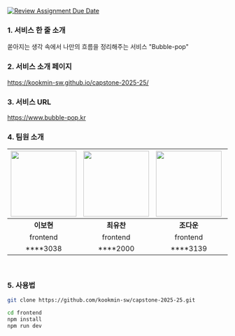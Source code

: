 [![Review Assignment Due Date](https://classroom.github.com/assets/deadline-readme-button-22041afd0340ce965d47ae6ef1cefeee28c7c493a6346c4f15d667ab976d596c.svg)](https://classroom.github.com/a/gFPznrUY)


<div align="center">

</div>

### 1. 서비스 한 줄 소개
쏟아지는 생각 속에서 나만의 흐름을 정리해주는 서비스 "Bubble-pop"

### 2. 서비스 소개 페이지
https://kookmin-sw.github.io/capstone-2025-25/

### 3. 서비스 URL
https://www.bubble-pop.kr


<!--### 2. 소개 영상

프로젝트 소개하는 영상을 추가하세요-->

### 4. 팀원 소개

<div>
  
|<img src="https://avatars.githubusercontent.com/u/84188904?v=4" width="150" height="150">|<img src="https://avatars.githubusercontent.com/u/66055587?v=4" width="150" height="150">|<img src="https://avatars.githubusercontent.com/u/105338882?v=4" width="150" height="150">|<img src="https://avatars.githubusercontent.com/u/65989284?v=4" width="150" height="150">|<img src="https://avatars.githubusercontent.com/u/100904133?v=4" width="150" height="150">|<img src="https://avatars.githubusercontent.com/u/87667113?v=4" width="150" height="150">|
| :---: | :---: | :---: | :---: | :---: | :---: |
| **이보현** | **최유찬** | **조다운** | **류건** | **유다영** | **김도훈** |
| frontend | frontend | frontend | backend | backend | backend |
| ****3038 | ****2000 | ****3139 | ****3103 | ****3027 | ****2208 |
</div>

<br/> 

### 5. 사용법

```bash
git clone https://github.com/kookmin-sw/capstone-2025-25.git
```
```bash
cd frontend
npm install
npm run dev
```

